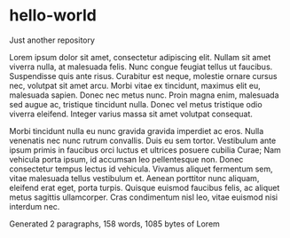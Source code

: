 # hello-world
Just another repository

Lorem ipsum dolor sit amet, consectetur adipiscing elit. Nullam sit amet viverra nulla, at malesuada felis. Nunc congue feugiat tellus ut faucibus. Suspendisse quis ante risus. Curabitur est neque, molestie ornare cursus nec, volutpat sit amet arcu. Morbi vitae ex tincidunt, maximus elit eu, malesuada sapien. Donec nec metus nunc. Proin magna enim, malesuada sed augue ac, tristique tincidunt nulla. Donec vel metus tristique odio viverra eleifend. Integer varius massa sit amet volutpat consequat.

Morbi tincidunt nulla eu nunc gravida gravida imperdiet ac eros. Nulla venenatis nec nunc rutrum convallis. Duis eu sem tortor. Vestibulum ante ipsum primis in faucibus orci luctus et ultrices posuere cubilia Curae; Nam vehicula porta ipsum, id accumsan leo pellentesque non. Donec consectetur tempus lectus id vehicula. Vivamus aliquet fermentum sem, vitae malesuada tellus vestibulum et. Aenean porttitor nunc aliquam, eleifend erat eget, porta turpis. Quisque euismod faucibus felis, ac aliquet metus sagittis ullamcorper. Cras condimentum nisl leo, vitae euismod nisi interdum nec.

Generated 2 paragraphs, 158 words, 1085 bytes of Lorem 
